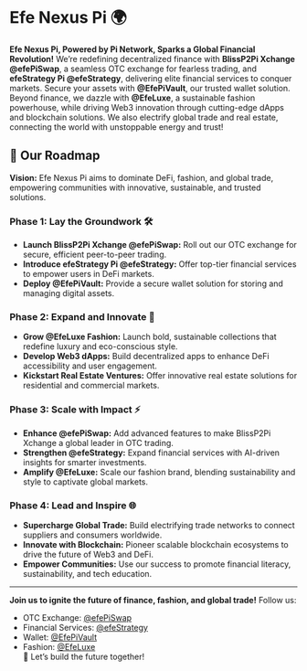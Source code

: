 # Efe Nexus Pi 🌍

**Efe Nexus Pi, Powered by Pi Network, Sparks a Global Financial Revolution!** We’re redefining decentralized finance with **BlissP2Pi Xchange @efePiSwap**, a seamless OTC exchange for fearless trading, and **efeStrategy Pi @efeStrategy**, delivering elite financial services to conquer markets. Secure your assets with **@EfePiVault**, our trusted wallet solution. Beyond finance, we dazzle with **@EfeLuxe**, a sustainable fashion powerhouse, while driving Web3 innovation through cutting-edge dApps and blockchain solutions. We also electrify global trade and real estate, connecting the world with unstoppable energy and trust!

## 🚀 Our Roadmap

**Vision:** Efe Nexus Pi aims to dominate DeFi, fashion, and global trade, empowering communities with innovative, sustainable, and trusted solutions.

### Phase 1: Lay the Groundwork 🛠️
- **Launch BlissP2Pi Xchange @efePiSwap:** Roll out our OTC exchange for secure, efficient peer-to-peer trading.
- **Introduce efeStrategy Pi @efeStrategy:** Offer top-tier financial services to empower users in DeFi markets.
- **Deploy @EfePiVault:** Provide a secure wallet solution for storing and managing digital assets.

### Phase 2: Expand and Innovate 🌟
- **Grow @EfeLuxe Fashion:** Launch bold, sustainable collections that redefine luxury and eco-conscious style.
- **Develop Web3 dApps:** Build decentralized apps to enhance DeFi accessibility and user engagement.
- **Kickstart Real Estate Ventures:** Offer innovative real estate solutions for residential and commercial markets.

### Phase 3: Scale with Impact ⚡
- **Enhance @efePiSwap:** Add advanced features to make BlissP2Pi Xchange a global leader in OTC trading.
- **Strengthen @efeStrategy:** Expand financial services with AI-driven insights for smarter investments.
- **Amplify @EfeLuxe:** Scale our fashion brand, blending sustainability and style to captivate global markets.

### Phase 4: Lead and Inspire 🌐
- **Supercharge Global Trade:** Build electrifying trade networks to connect suppliers and consumers worldwide.
- **Innovate with Blockchain:** Pioneer scalable blockchain ecosystems to drive the future of Web3 and DeFi.
- **Empower Communities:** Use our success to promote financial literacy, sustainability, and tech education.

---

**Join us to ignite the future of finance, fashion, and global trade!** Follow us:  
- OTC Exchange: [@efePiSwap](https://github.com/efePiSwap)  
- Financial Services: [@efeStrategy](https://github.com/efeStrategy)  
- Wallet: [@EfePiVault](https://github.com/EfePiVault)  
- Fashion: [@EfeLuxe](https://github.com/EfeLuxe)  
🚀 Let’s build the future together!
